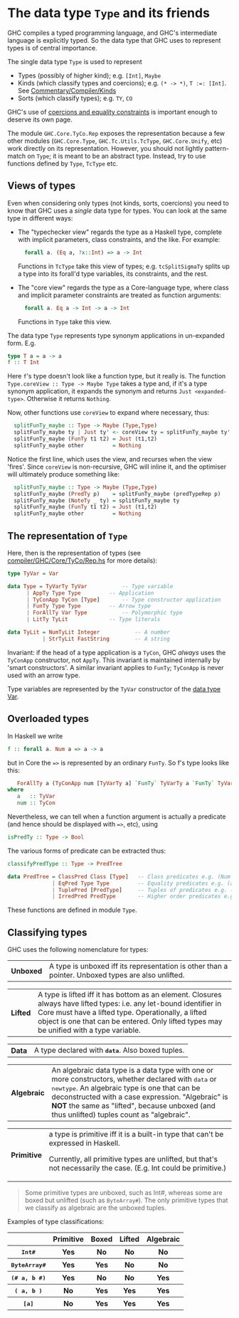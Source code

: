 # The data type `Type` and its friends


GHC compiles a typed programming language, and GHC's intermediate language is explicitly typed.  So the data type that GHC uses to represent types is of central importance.


The single data type `Type` is used to represent

- Types (possibly of higher kind); e.g. `[Int]`, `Maybe`
- Kinds (which classify types and coercions); e.g. `(* -> *)`, `T :=: [Int]`.  See [Commentary/Compiler/Kinds](commentary/compiler/kinds)
- Sorts (which classify types); e.g. `TY`, `CO`


GHC's use of [coercions and equality constraints](commentary/compiler/fc) is important enough to deserve its own page.


The module `GHC.Core.TyCo.Rep` exposes the representation because a few other modules (`GHC.Core.Type`, `GHC.Tc.Utils.TcType`, `GHC.Core.Unify`, etc) work directly on its representation.  However, you should not lightly pattern-match on `Type`; it is meant to be an abstract type.  Instead, try to use functions defined by `Type`, `TcType` etc.

## Views of types


Even when considering only types (not kinds, sorts, coercions) you need to know that GHC uses a *single* data type for types. You can look at the same type in different ways:

- The "typechecker view" regards the type as a Haskell type, complete with implicit parameters, class constraints, and the like.  For example:

  ```haskell
    forall a. (Eq a, ?x::Int) => a -> Int
  ```

  Functions in `TcType` take this view of types; e.g. `tcSplitSigmaTy` splits up a type into its forall'd type variables, its constraints, and the rest.

- The "core view" regards the type as a Core-language type, where class and implicit parameter constraints are treated as function arguments:

  ```haskell
    forall a. Eq a -> Int -> a -> Int
  ```

  Functions in `Type` take this view.


The data type `Type` represents type synonym applications in un-expanded form.  E.g.

```haskell
type T a = a -> a
f :: T Int
```


Here `f`'s type doesn't look like a function type, but it really is.  The function `Type.coreView :: Type -> Maybe Type` takes a type and, if it's a type synonym application, it expands the synonym and returns `Just <expanded-type>`.  Otherwise it returns `Nothing`.


Now, other functions use `coreView` to expand where necessary, thus:

```haskell
  splitFunTy_maybe :: Type -> Maybe (Type,Type)
  splitFunTy_maybe ty | Just ty' <- coreView ty = splitFunTy_maybe ty'
  splitFunTy_maybe (FunTy t1 t2) = Just (t1,t2)
  splitFunTy_maybe other         = Nothing
```


Notice the first line, which uses the view, and recurses when the view 'fires'.  Since `coreView` is non-recursive, GHC will inline it, and the optimiser will ultimately produce something like:

```haskell
  splitFunTy_maybe :: Type -> Maybe (Type,Type)
  splitFunTy_maybe (PredTy p)    = splitFunTy_maybe (predTypeRep p)
  splitFunTy_maybe (NoteTy _ ty) = splitFunTy_maybe ty
  splitFunTy_maybe (FunTy t1 t2) = Just (t1,t2)
  splitFunTy_maybe other         = Nothing
```

## The representation of `Type`


Here, then is the representation of types (see [compiler/GHC/Core/TyCo/Rep.hs](https://gitlab.haskell.org/ghc/ghc/blob/master/compiler/GHC/Core/TyCo/Rep.hs) for more details):

```haskell
type TyVar = Var

data Type = TyVarTy TyVar			-- Type variable
  	  | AppTy Type Type			-- Application
  	  | TyConApp TyCon [Type]		-- Type constructor application
  	  | FunTy Type Type			-- Arrow type
  	  | ForAllTy Var Type			-- Polymorphic type
  	  | LitTy TyLit 			-- Type literals

data TyLit = NumTyLit Integer			-- A number
           | StrTyLit FastString		-- A string
```


Invariant: if the head of a type application is a `TyCon`, GHC *always* uses the `TyConApp` constructor, not `AppTy`.
This invariant is maintained internally by 'smart constructors'.
A similar invariant applies to `FunTy`; `TyConApp` is never used with an arrow type.


Type variables are represented by the `TyVar` constructor of the [data type Var](commentary/compiler/entity-types).  

## Overloaded types


In Haskell we write 

```haskell
f :: forall a. Num a => a -> a
```


but in Core the `=>` is represented by an ordinary `FunTy`. So f's type looks like this:

```haskell
   ForAllTy a (TyConApp num [TyVarTy a] `FunTy` TyVarTy a `FunTy` TyVarTy a)
where
   a   :: TyVar
   num :: TyCon
```


Nevertheless, we can tell when a function argument is actually a predicate (and hence should be displayed with `=>`, etc), using 

```haskell
isPredTy :: Type -> Bool
```


The various forms of predicate can be extracted thus:

```haskell
classifyPredType :: Type -> PredTree

data PredTree = ClassPred Class [Type]   -- Class predicates e.g. (Num a)
              | EqPred Type Type         -- Equality predicates e.g. (a ~ b)
              | TuplePred [PredType]     -- Tuples of predicates e.g. (Num a, a~b)
              | IrredPred PredType       -- Higher order predicates e.g. (c a)
```


These functions are defined in module `Type`.
 

## Classifying types



GHC uses the following nomenclature for types:


<table><tr><th><b>Unboxed</b></th>
<td>A type is unboxed iff its representation is other than a pointer. Unboxed types are also unlifted.
</td></tr></table>


<table><tr><th><b>Lifted</b></th>
<td>A type is lifted iff it has bottom as an element. Closures always have lifted types:  i.e. any let-bound identifier in Core must have a lifted type.  Operationally, a lifted object is one that can be entered. Only lifted types may be unified with a type variable.
</td></tr></table>


<table><tr><th><b>Data</b></th>
<td>A type declared with <b><tt>data</tt></b>.  Also boxed tuples.
</td></tr></table>


<table><tr><th><b>Algebraic</b></th>
<td>An algebraic data type is a data type with one or more constructors, whether declared with <tt>data</tt> or <tt>newtype</tt>.   An algebraic type is one that can be deconstructed        with a case expression.  &quot;Algebraic&quot; is <b>NOT</b> the same as &quot;lifted&quot;,  because unboxed (and thus unlifted) tuples count as &quot;algebraic&quot;.
</td></tr></table>


<table><tr><th><b>Primitive</b></th>
<td>a type is primitive iff it is a built-in type that can&apos;t be expressed        in Haskell.
  
Currently, all primitive types are unlifted, but that&apos;s not necessarily the case.  (E.g. Int could be primitive.)
</td></tr></table>


>
>
> Some primitive types are unboxed, such as Int\#, whereas some are boxed but unlifted (such as `ByteArray#`).  The only primitive types that we classify as algebraic are the unboxed tuples.
>
>


Examples of type classifications:


<table><tr><th>          </th>
<th> <b>Primitive</b> </th>
<th>        <b>Boxed</b>        </th>
<th> <b>Lifted</b> </th>
<th> <b>Algebraic</b>  
</th></tr>
<tr><th> <tt>Int#</tt>        </th>
<th> Yes             </th>
<th> No        </th>
<th> No          </th>
<th> No                
</th></tr>
<tr><th> <tt>ByteArray#</tt>        </th>
<th> Yes             </th>
<th> Yes        </th>
<th> No          </th>
<th> No                
</th></tr>
<tr><th> <tt>(# a, b #)</tt>        </th>
<th> Yes             </th>
<th> No        </th>
<th> No          </th>
<th> Yes        
</th></tr>
<tr><th> <tt>(  a, b  )</tt>        </th>
<th> No             </th>
<th> Yes        </th>
<th> Yes          </th>
<th> Yes        
</th></tr>
<tr><th> <tt>[a]</tt>        </th>
<th> No             </th>
<th> Yes        </th>
<th> Yes          </th>
<th> Yes        
</th></tr></table>


